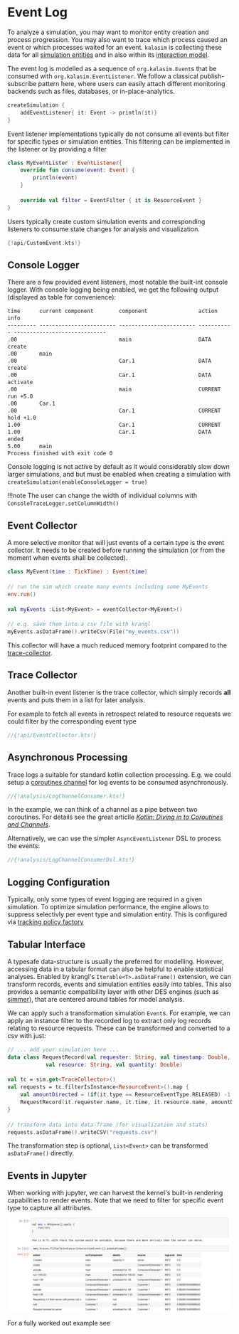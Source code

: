 # Event Log

To analyze a simulation, you may want to monitor entity creation and process progression. You may also want to trace which process caused an event or which processes waited for an event. `kalasim` is collecting these data for all  [simulation entities](basics.md) and in also within its [interaction model](component.md#process-interaction).


The event log is modelled as a sequence of `org.kalasim.Event`s that be consumed  with `org.kalasim.EventListener`. We follow a classical  publish-subscribe pattern here, where users can easily attach different monitoring backends such as files, databases, or in-place-analytics.

```kotlin
createSimulation { 
    addEventListener{ it: Event -> println(it)}    
}
```

Event listener implementations typically do not consume all events but filter for specific types or simulation entities. This filtering can be implemented in the listener or by providing a filter

```kotlin
class MyEventLister : EventListener{
    override fun consume(event: Event) {
        println(event)
    }

    override val filter = EventFilter { it is ResourceEvent }
}
```

Users typically create custom simulation events and corresponding listeners to consume state changes for analysis and visualization. 

```kotlin  hl_lines="1000"
{!api/CustomEvent.kts!}
```

## Console Logger

There are a few provided event listeners, most notable the built-int console logger. With console logging being enabled, we get the following output (displayed as table for convenience):

```
time      current component        component                action      info                          
--------- ------------------------ ------------------------ ----------- -----------------------------
.00                                main                     DATA        create
.00       main
.00                                Car.1                    DATA        create
.00                                Car.1                    DATA        activate
.00                                main                     CURRENT     run +5.0
.00       Car.1
.00                                Car.1                    CURRENT     hold +1.0
1.00                               Car.1                    CURRENT
1.00                               Car.1                    DATA        ended
5.00      main
Process finished with exit code 0
```

Console logging is not active by default as it would considerably slow down larger simulations, and but must be enabled when creating a simulation with `createSimulation(enableConsoleLogger = true)`

!!!note 
    The user can change the width of individual columns with `ConsoleTraceLogger.setColumnWidth()`

## Event Collector

A more selective monitor that will just events of a certain type is the event collector. It needs to be created before running the simulation (or from the moment when events shall be collected).

```kotlin
class MyEvent(time : TickTime) : Event(time)

// run the sim which create many events including some MyEvents
env.run()

val myEvents :List<MyEvent> = eventCollector<MyEvent>()

// e.g. save them into a csv file with krangl
myEvents.asDataFrame().writeCsv(File("my_events.csv"))
```
This collector will have a much reduced memory footprint compared to the [trace-collector](#trace-collector).

## Trace Collector

Another built-in event listener is the trace collector, which simply records **all** events and puts them in a list for later analysis.

For example to fetch all events in retrospect related to resource requests we could filter by the corresponding event type

```kotlin
//{!api/EventCollector.kts!}
```


## Asynchronous Processing


Trace logs a suitable for standard kotlin collection processing. E.g. we could setup a [coroutines channel](https://kotlinlang.org/docs/reference/coroutines/channels.html) for log events to be consumed asynchronously.

```kotlin
//{!analysis/LogChannelConsumer.kts!}
```

In the example, we can think of a channel as a pipe between two coroutines. For details see the great articlle [_Kotlin: Diving in to Coroutines and Channels_]( 
https://proandroiddev.com/kotlin-coroutines-channels-csp-android-db441400965f).

Alternatively, we can use the simpler `AsyncEventListener` DSL to process the events:

```kotlin
//{!analysis/LogChannelConsumerDsl.kts!}
```

## Logging Configuration

Typically, only some types of event logging are required in a given simulation. To optimize simulation performance, the engine allows to suppress selectivly per event type and simulation entity. This is configured via [tracking policy factory](advanced.md#continuous-simulation) 

## Tabular Interface

A typesafe data-structure is usually the preferred for modelling. However, accessing data in a tabular format can also be helpful to enable statistical analyses. Enabled by krangl's `Iterable<T>.asDataFrame()` extension, we can  transform  records, events and simulation entities easily into tables. This also provides a semantic compatibility layer with other DES engines (such as [simmer](about.md#simmer)), that are centered around tables for model analysis.

We can apply such a transformation simulation `Event`s. For example, we can apply an instance filter to the recorded log to extract only log records relating to resource requests. These can be transformed and converted to a csv with just:

```kotlin
// ... add your simulation here ...
data class RequestRecord(val requester: String, val timestamp: Double, 
            val resource: String, val quantity: Double)

val tc = sim.get<TraceCollector>()
val requests = tc.filterIsInstance<ResourceEvent>().map {
    val amountDirected = (if(it.type == ResourceEventType.RELEASED) -1 else 1) * it.amount
    RequestRecord(it.requester.name, it.time, it.resource.name, amountDirected)
}

// transform data into data-frame (for visualization and stats)  
requests.asDataFrame().writeCSV("requests.csv")
```

The transformation step is optional, `List<Event>` can be transformed `asDataFrame()` directly.


## Events in Jupyter

When working with jupyter, we can harvest the kernel's built-in rendering capabilities to render events. Note that we need to filter for specific event type to capture all attributes.

![](jupyter_event_log.png)

For a fully worked out example see 